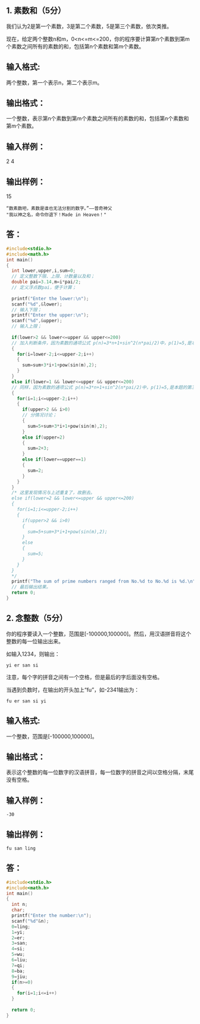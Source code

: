 ## 1. 素数和（5分）

我们认为2是第一个素数，3是第二个素数，5是第三个素数，依次类推。

现在，给定两个整数n和m，0<n<=m<=200，你的程序要计算第n个素数到第m个素数之间所有的素数的和，包括第n个素数和第m个素数。

## 输入格式:
两个整数，第一个表示n，第二个表示m。

## 输出格式：
一个整数，表示第n个素数到第m个素数之间所有的素数的和，包括第n个素数和第m个素数。

## 输入样例：
2 4

## 输出样例：
15
```
“数素数吧，素数是谁也无法分割的数字。”——普奇神父
"我以神之名，命令你退下！Made in Heaven！"
```

## 答：
```C
#include<stdio.h>
#include<math.h>
int main()
{
  int lower,upper,i,sum=0;
  // 定义整数下限、上限、计数量以及和；
  double pai=3.14,m=i*pai/2;
  // 定义浮点数pai，便于计算；
  
  printf("Enter the lower:\n");
  scanf("%d",&lower); 
  // 输入下限；
  printf("Enter the upper:\n");
  scanf("%d",&upper); 
  // 输入上限；
  
  if(lower>2 && lower<=upper && upper<=200) 
  // 加入判断条件，因为素数的通项公式 p(n)=3*n+1+sin^2(n*pai/2)中，p(1)=5,是本题的第三个素数
  {
    for(i=lower-2;i<=upper-2;i++)
    {
      sum=sum+3*i+1+pow(sin(m),2);
    }
  }
  else if(lower=1 && lower<=upper && upper<=200)
  // 同样，因为素数的通项公式 p(n)=3*n+1+sin^2(n*pai/2)中，p(1)=5,是本题的第三个素数
  {
    for(i=1;i<=upper-2;i++)
    {
      if(upper>2 && i>0)
      // 分情况讨论；
      {
        sum=5+sum+3*i+1+pow(sin(m),2);
      }
      else if(upper=2)
      {
        sum=2+3;
      }
      else if(lower==upper==1)
      {
        sum=2;
      }
    }
  }
  /* 这里发现情况与上述重复了，故删去。
  else if(lower=2 && lower<=upper && upper<=200)
  {
    for(i=1;i<=upper-2;i++)
    {
      if(upper>2 && i>0)
      {
        sum=5+sum+3*i+1+pow(sin(m),2);
      }
      else
      {
        sum=5;
      }
    }
  }
  */
  printf("The sum of prime numbers ranged from No.%d to No.%d is %d.\n",lower,upper,sum);
  // 最后输出结果。
  return 0;
}
```

## 2. 念整数（5分）

你的程序要读入一个整数，范围是[-100000,100000]。然后，用汉语拼音将这个整数的每一位输出出来。

如输入1234，则输出：
```
yi er san si
```
注意，每个字的拼音之间有一个空格，但是最后的字后面没有空格。

当遇到负数时，在输出的开头加上“fu”，如-2341输出为：
```
fu er san si yi
```
## 输入格式:
一个整数，范围是[-100000,100000]。

## 输出格式：
表示这个整数的每一位数字的汉语拼音，每一位数字的拼音之间以空格分隔，末尾没有空格。

## 输入样例：
```
-30
```
## 输出样例：
```
fu san ling
```
## 答：
```C
#include<stdio.h>
#include<math.h>
int main()
{
  int n;
  char;
  printf("Enter the number:\n");
  scanf("%d"&n);
  0=ling;
  1=yi;
  2=er;
  3=san;
  4=si;
  5=wu;
  6=liu;
  7=qi;
  8=ba;
  9=jiu;
  if(n>=0)
  {
    for(i=1;i<=i++)
  }
   
  return 0;
}
```
